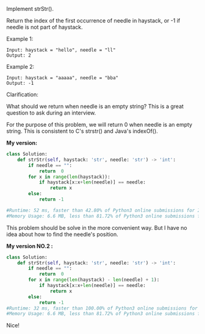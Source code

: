 Implement strStr().

Return the index of the first occurrence of needle in haystack, or -1 if needle is not part of haystack.

Example 1:
```
Input: haystack = "hello", needle = "ll"
Output: 2
```
Example 2:
```
Input: haystack = "aaaaa", needle = "bba"
Output: -1
```
Clarification:

What should we return when needle is an empty string? This is a great question to ask during an interview.

For the purpose of this problem, we will return 0 when needle is an empty string. This is consistent to C's strstr() and Java's indexOf().

**My version:**
```python
class Solution:
    def strStr(self, haystack: 'str', needle: 'str') -> 'int':
        if needle == "":
            return  0
        for x in range(len(haystack)):
            if haystack[x:x+len(needle)] == needle:
                return x
        else:
            return -1

#Runtime: 52 ms, faster than 42.80% of Python3 online submissions for Implement strStr().
#Memory Usage: 6.6 MB, less than 81.72% of Python3 online submissions for Implement strStr().
```

This problem should be solve in the more convenient way. But I have no idea about how to find the needle's position.

**My version NO.2 :**
```python
class Solution:
    def strStr(self, haystack: 'str', needle: 'str') -> 'int':
        if needle == "":
            return  0
        for x in range(len(haystack) - len(needle) + 1):
            if haystack[x:x+len(needle)] == needle:
                return x
        else:
            return -1
#Runtime: 32 ms, faster than 100.00% of Python3 online submissions for Implement strStr().
#Memory Usage: 6.6 MB, less than 81.72% of Python3 online submissions for Implement strStr().
```

Nice!